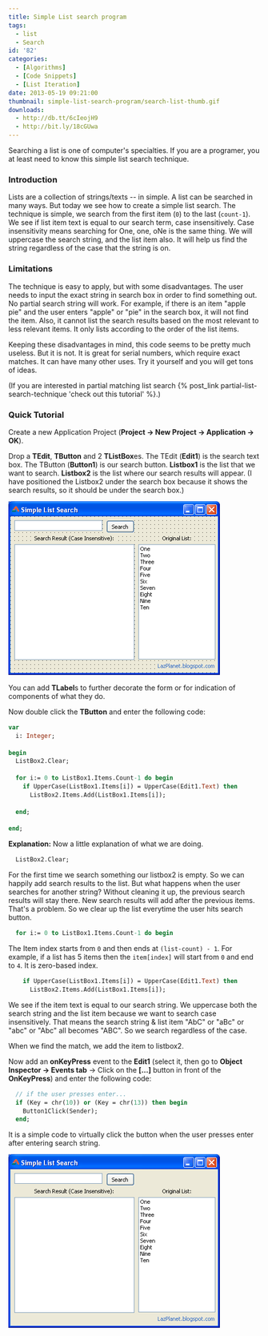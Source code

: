 ```yaml
---
title: Simple List search program
tags:
  - list
  - Search
id: '82'
categories:
  - [Algorithms]
  - [Code Snippets]
  - [List Iteration]
date: 2013-05-19 09:21:00
thumbnail: simple-list-search-program/search-list-thumb.gif
downloads:
  - http://db.tt/6cIeojH9
  - http://bit.ly/18cGUwa
---
```


Searching a list is one of computer's specialties. If you are a programer, you at least need to know this simple list search technique.
<!-- more -->


### Introduction

Lists are a collection of strings/texts -- in simple. A list can be searched in many ways. But today we see how to create a simple list search. The technique is simple, we search from the first item (`0`) to the last (`count-1`). We see if list item text is equal to our search term, case insensitively. Case insensitivity means searching for One, one, oNe is the same thing. We will uppercase the search string, and the list item also. It will help us find the string regardless of the case that the string is on.


### Limitations

The technique is easy to apply, but with some disadvantages. The user needs to input the exact string in search box in order to find something out. No partial search string will work. For example, if there is an item "apple pie" and the user enters "apple" or "pie" in the search box, it will not find the item. Also, it cannot list the search results based on the most relevant to less relevant items. It only lists according to the order of the list items.

Keeping these disadvantages in mind, this code seems to be pretty much useless. But it is not. It is great for serial numbers, which require exact matches. It can have many other uses. Try it yourself and you will get tons of ideas.

(If you are interested in partial matching list search {% post_link partial-list-search-technique 'check out this tutorial' %}.)


### Quick Tutorial

Create a new Application Project (**Project -> New Project -> Application -> OK**).

Drop a **TEdit**, **TButton** and 2 **TListBox**es. The TEdit (**Edit1**) is the search text box. The TButton (**Button1**) is our search button. **Listbox1** is the list that we want to search. **Listbox2** is the list where our search results will appear. (I have positioned the Listbox2 under the search box because it shows the search results, so it should be under the search box.)


![Simple list search form in Lazarus form designer](simple-list-search-program/search-form.gif "Simple list search form in Lazarus form designer")


You can add **TLabel**s to further decorate the form or for indication of components of what they do.

Now double click the **TButton** and enter the following code:

```pascal
var
  i: Integer;

begin
  ListBox2.Clear;

  for i:= 0 to ListBox1.Items.Count-1 do begin
    if UpperCase(ListBox1.Items[i]) = UpperCase(Edit1.Text) then
      ListBox2.Items.Add(ListBox1.Items[i]);

  end;

end;
```

**Explanation:**
Now a little explanation of what we are doing.

```pascal
  ListBox2.Clear;
```

For the first time we search something our listbox2 is empty. So we can happily add search results to the list. But what happens when the user searches for another string? Without cleaning it up, the previous search results will stay there. New search results will add after the previous items. That's a problem. So we clear up the list everytime the user hits search button.

```pascal
  for i:= 0 to ListBox1.Items.Count-1 do begin
```

The Item index starts from `0` and then ends at `(list-count) - 1`. For example, if a list has 5 items then the `item[index]` will start from `0` and end to `4`. It is zero-based index.

```pascal
    if UpperCase(ListBox1.Items[i]) = UpperCase(Edit1.Text) then
      ListBox2.Items.Add(ListBox1.Items[i]);
```

We see if the item text is equal to our search string. We uppercase both the search string and the list item because we want to search case insensitively. That means the search string & list item "AbC" or "aBc" or "abc" or "Abc" all becomes "ABC". So we search regardless of the case.

When we find the match, we add the item to listbox2.

Now add an **onKeyPress** event to the **Edit1** (select it, then go to **Object Inspector -> Events tab** -> Click on the **[...]** button in front of the **OnKeyPress**) and enter the following code:

```pascal
  // if the user presses enter...
  if (Key = chr(10)) or (Key = chr(13)) then begin
    Button1Click(Sender);
  end;
```

It is a simple code to virtually click the button when the user presses enter after entering search string.


![Simple list search in Lazarus (runtime)](simple-list-search-program/list-search-lazarus.gif "Simple list search in Lazarus (runtime)")
